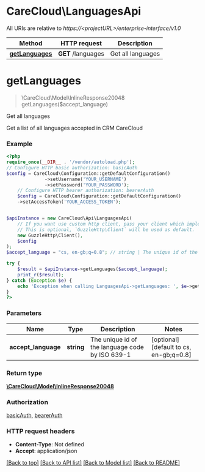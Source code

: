 # CareCloud\LanguagesApi

All URIs are relative to *https://&lt;projectURL&gt;/enterprise-interface/v1.0*

Method | HTTP request | Description
------------- | ------------- | -------------
[**getLanguages**](LanguagesApi.md#getlanguages) | **GET** /languages | Get all languages

# **getLanguages**
> \CareCloud\Model\InlineResponse20048 getLanguages($accept_language)

Get all languages

Get a list of all languages accepted in CRM CareCloud

### Example
```php
<?php
require_once(__DIR__ . '/vendor/autoload.php');
// Configure HTTP basic authorization: basicAuth
$config = CareCloud\Configuration::getDefaultConfiguration()
              ->setUsername('YOUR_USERNAME')
              ->setPassword('YOUR_PASSWORD');
    // Configure HTTP bearer authorization: bearerAuth
    $config = CareCloud\Configuration::getDefaultConfiguration()
    ->setAccessToken('YOUR_ACCESS_TOKEN');


$apiInstance = new CareCloud\Api\LanguagesApi(
    // If you want use custom http client, pass your client which implements `GuzzleHttp\ClientInterface`.
    // This is optional, `GuzzleHttp\Client` will be used as default.
    new GuzzleHttp\Client(),
    $config
);
$accept_language = "cs, en-gb;q=0.8"; // string | The unique id of the language code by ISO 639-1

try {
    $result = $apiInstance->getLanguages($accept_language);
    print_r($result);
} catch (Exception $e) {
    echo 'Exception when calling LanguagesApi->getLanguages: ', $e->getMessage(), PHP_EOL;
}
?>
```

### Parameters

Name | Type | Description  | Notes
------------- | ------------- | ------------- | -------------
 **accept_language** | **string**| The unique id of the language code by ISO 639-1 | [optional] [default to cs, en-gb;q&#x3D;0.8]

### Return type

[**\CareCloud\Model\InlineResponse20048**](../Model/InlineResponse20048.md)

### Authorization

[basicAuth](../../README.md#basicAuth), [bearerAuth](../../README.md#bearerAuth)

### HTTP request headers

 - **Content-Type**: Not defined
 - **Accept**: application/json

[[Back to top]](#) [[Back to API list]](../../README.md#documentation-for-api-endpoints) [[Back to Model list]](../../README.md#documentation-for-models) [[Back to README]](../../README.md)

